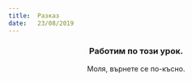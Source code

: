 ```yaml
---
title:  Разказ
date:   23/08/2019
---
```


### <center>Работим по този урок.</center>
<center>Моля, върнете се по-късно.</center>
